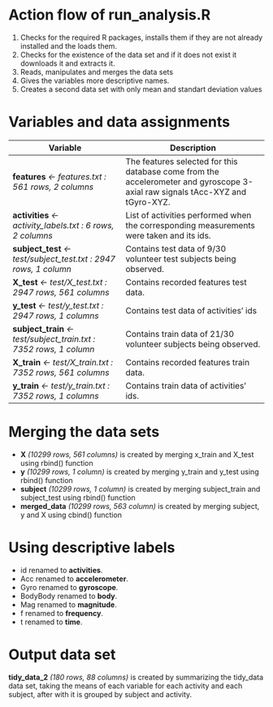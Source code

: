 <h1>Action flow of run_analysis.R</h1>

1. Checks for the required R packages, installs them if they are not already installed and the loads them.
2. Checks for the existence of the data set and if it does not exist it downloads it and extracts it.
3. Reads, manipulates and merges the data sets
4. Gives the variables more descriptive names.
5. Creates a second data set with only mean and standart deviation values

<h1>Variables and data assignments</h1>

| Variable | Description |
| --- | --- |
| **features** _<- features.txt : 561 rows, 2 columns_ | The features selected for this database come from the accelerometer and gyroscope 3-axial raw signals tAcc-XYZ and tGyro-XYZ. |
|**activities** _<- activity_labels.txt : 6 rows, 2 columns_ | List of activities performed when the corresponding measurements were taken and its ids. |
| **subject_test** _<- test/subject_test.txt : 2947 rows, 1 column_ | Contains test data of 9/30 volunteer test subjects being observed. |
| **X_test** _<- test/X_test.txt : 2947 rows, 561 columns_ | Contains recorded features test data. |
| **y_test** _<- test/y_test.txt : 2947 rows, 1 columns_ | Contains test data of activities’ ids |
| **subject_train** _<- test/subject_train.txt : 7352 rows, 1 column_ | Contains train data of 21/30 volunteer subjects being observed. |
| **X_train** _<- test/X_train.txt : 7352 rows, 561 columns_ | Contains recorded features train data. |
| **y_train** _<- test/y_train.txt : 7352 rows, 1 columns_ | Contains train data of activities’ ids. |

<h1>Merging the data sets</h1>

- **X** _(10299 rows, 561 columns)_ is created by merging x_train and X_test using rbind() function
- **y** _(10299 rows, 1 column)_ is created by merging y_train and y_test using rbind() function
- **subject** *(10299 rows, 1 column)* is created by merging subject_train and subject_test using rbind() function
- **merged_data** *(10299 rows, 563 column)* is created by merging subject, y and X using cbind() function

<h1>Using descriptive labels</h1>

- id renamed to **activities**.
- Acc renamed to **accelerometer**.
- Gyro renamed to **gyroscope**.
- BodyBody renamed to **body**.
- Mag renamed to **magnitude**.
- f renamed to **frequency**.
- t renamed to **time**.

<h1>Output data set</h1>

**tidy_data_2** *(180 rows, 88 columns)* is created by summarizing the tidy_data data set, taking the means of each variable for each activity and each subject, after with it is grouped by subject and activity.
